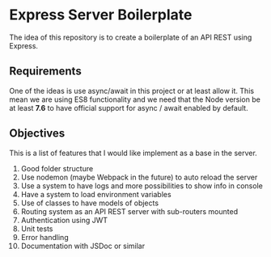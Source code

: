 # Express Server Boilerplate

The idea of this repository is to create a boilerplate of an API REST using Express.

## Requirements

One of the ideas is use async/await in this project or at least allow it. This mean we are using ES8 functionality and we need that the Node version be at least **7.6** to have official support for async / await enabled by default.

## Objectives

This is a list of features that I would like implement as a base in the server.

1. Good folder structure
2. Use nodemon (maybe Webpack in the future) to auto reload the server
3. Use a system to have logs and more possibilities to show info in console
4. Have a system to load environment variables
5. Use of classes to have models of objects
6. Routing system as an API REST server with sub-routers mounted
7. Authentication using JWT
8. Unit tests
9. Error handling
10. Documentation with JSDoc or similar
